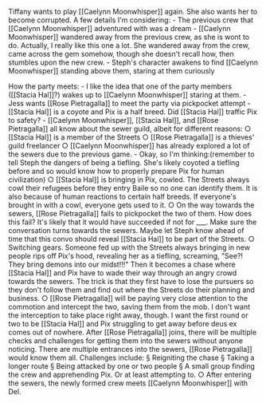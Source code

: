 Tiffany wants to play [[Caelynn Moonwhisper]] again. She also wants her to become corrupted. A few details I'm considering:
	- The previous crew that [[Caelynn Moonwhisper]] adventured with was a dream
	- [[Caelynn Moonwhisper]] wandered away from the previous crew, as she is wont to do. Actually, I really like this one a lot. She wandered away from the crew, came across the gem somehow, though she doesn't recall how, then stumbles upon the new crew.
	- Steph's character awakens to find [[Caelynn Moonwhisper]] standing above them, staring at them curiously

How the party meets:
	- I like the idea that one of the party members ([[Stacia Hal]]?) wakes up to [[Caelynn Moonwhisper]] staring at them.
	- Jess wants [[Rose Pietragalla]] to meet the party via pickpocket attempt
	- [[Stacia Hal]] is a coyote and Pix is a half breed. Did [[Stacia Hal]] traffic Pix to safety?
	- [[Caelynn Moonwhisper]], [[Stacia Hal]], and [[Rose Pietragalla]] all know about the sewer guild, albeit for different reasons:
		○ [[Stacia Hal]] is a member of the Streets
		○ [[Rose Pietragalla]] is a thieves' guild freelancer
		○ [[Caelynn Moonwhisper]] has already explored a lot of the sewers due to the previous game.
	- Okay, so I'm thinking:(remember to tell Steph the dangers of being a tiefling. She's likely coyoted a tiefling before and so would know how to properly prepare Pix for human civilization)
		○ [[Stacia Hal]] is bringing in Pix, cowled. The Streets always cowl their refugees before they entry Baile so no one can identify them. It is also because of human reactions to certain half breeds. If everyone's brought in with a cowl, everyone gets used to it.
		○ On the way towards the sewers, [[Rose Pietragalla]] fails to pickpocket the two of them. How does this fail? It's likely that it would have succeeded if not for ___. Make sure the conversation turns towards the sewers. Maybe let Steph know ahead of time that this convo should reveal [[Stacia Hal]] to be part of the Streets.
		○ Switching gears. Someone fed up with the Streets always bringing in new people rips off Pix's hood, revealing her as a tiefling, screaming, "See?! They bring demons into our midst!!!" Then it becomes a chase where [[Stacia Hal]] and Pix have to wade their way through an angry crowd towards the sewers. The trick is that they first have to lose the pursuers so they don't follow them and find out where the Streets do their planning and business.
		○ [[Rose Pietragalla]] will be paying very close attention to the commotion and intercept the two, saving them from the mob. I don't want the interception to take place right away, though. I want the first round or two to be [[Stacia Hal]] and Pix struggling to get away before deus ex comes out of nowhere. After [[Rose Pietragalla]] joins, there will be multiple checks and challenges for getting them into the sewers without anyone noticing. There are multiple entrances into the sewers, [[Rose Pietragalla]] would know them all. Challenges include:
			§ Reigniting the chase
			§ Taking a longer route
			§ Being attacked by one or two people
			§ A small group finding the crew and apprehending Pix. Or at least attempting to.
		○ After entering the sewers, the newly formed crew meets [[Caelynn Moonwhisper]] with Del.
